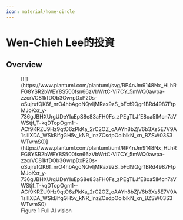 ```yaml
---
icon: material/home-circle
---
```

# Wen-Chieh Lee的投資

## Overview

<figure markdown="span">
  [![](https://www.plantuml.com/plantuml/svg/RP4nJm9148Nx_HLhRFG8YSR2bWEY8S500fsn66zVbWrtC-Vi7CY_5mWQ0awpa-zzcrVC81kfDOb3GwrpDxP20s-oSujrufQK6f_nrO4hbAgoNQvIjMRax9zS_bFcf9Qgr1BRd4987FtpMJoKxr_y-736gJBHXUrgUDeYIuEpS8e83aFH0Fs_zPEgTLJfE8oa5lMcn7aVWStjf_T-kqDTopOgm1--ACf9KRZU9Hz9qtO6zPkKa_2rC2OZ_oAAYh8bZjV6b3Xs5E7V9A1slIlXDA_WSkBlfgGH5v_kNR_lnzZCsdpOoibikN_xn_BZSW03S3WTwmS0)](https://www.plantuml.com/plantuml/uml/RP4nJm9148Nx_HLhRFG8YSR2bWEY8S500fsn66zVbWrtC-Vi7CY_5mWQ0awpa-zzcrVC81kfDOb3GwrpDxP20s-oSujrufQK6f_nrO4hbAgoNQvIjMRax9zS_bFcf9Qgr1BRd4987FtpMJoKxr_y-736gJBHXUrgUDeYIuEpS8e83aFH0Fs_zPEgTLJfE8oa5lMcn7aVWStjf_T-kqDTopOgm1--ACf9KRZU9Hz9qtO6zPkKa_2rC2OZ_oAAYh8bZjV6b3Xs5E7V9A1slIlXDA_WSkBlfgGH5v_kNR_lnzZCsdpOoibikN_xn_BZSW03S3WTwmS0)
  <figcaption>Figure 1 Full AI vision</figcaption>
</figure>
